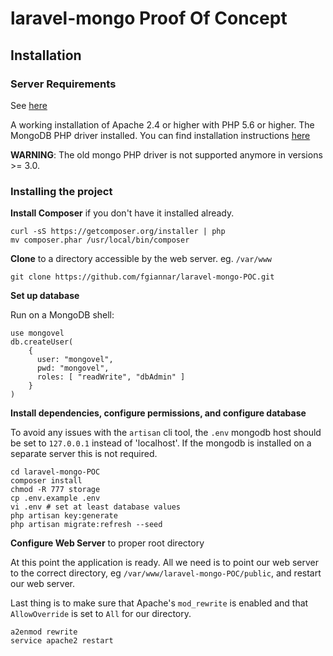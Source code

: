# laravel-mongo Proof Of Concept

## Installation

### Server Requirements

See [here](https://laravel.com/docs/5.2)

A working installation of Apache 2.4 or higher with PHP 5.6 or higher.
The MongoDB PHP driver installed. You can find installation instructions [here](http://php.net/manual/en/mongodb.installation.php)

__WARNING__: The old mongo PHP driver is not supported anymore in versions >= 3.0.

### Installing the project

__Install Composer__ if you don't have it installed already.

    curl -sS https://getcomposer.org/installer | php
    mv composer.phar /usr/local/bin/composer

__Clone__ to a directory accessible by the web server. eg. `/var/www`

    git clone https://github.com/fgiannar/laravel-mongo-POC.git

__Set up database__

Run on a MongoDB shell:

    use mongovel
    db.createUser(
        {
          user: "mongovel",
          pwd: "mongovel",
          roles: [ "readWrite", "dbAdmin" ]
        }
    )

__Install dependencies, configure permissions, and configure database__

To avoid any issues with the `artisan` cli tool, the `.env` mongodb host should be
set to `127.0.0.1` instead of 'localhost'. If the mongodb is installed on a separate
server this is not required.

    cd laravel-mongo-POC
    composer install
    chmod -R 777 storage
    cp .env.example .env
    vi .env # set at least database values
    php artisan key:generate
    php artisan migrate:refresh --seed

__Configure Web Server__ to proper root directory

At this point the application is ready. All we need is to point our web server
to the correct directory, eg `/var/www/laravel-mongo-POC/public`, and restart our web server.

Last thing is to make sure that Apache's `mod_rewrite` is enabled and that
`AllowOverride` is set to `All` for our directory.

    a2enmod rewrite
    service apache2 restart
